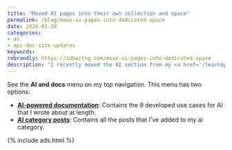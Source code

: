 ```yaml
---
title: "Moved AI pages into their own collection and space"
permalink: /blog/move-ai-pages-into-dedicated-space
date: 2024-01-20
categories:
- ai
- api-doc-site-updates
keywords: 
rebrandly: https://idbwrtng.com/move-ai-pages-into-dedicated-space
description: "I recently moved the AI section from my <a href='/learnapidoc/'>API course</a> into their own dedicated collection and space at <a href='/ai/'>/ai</a>. I moved these AI pages into their space for one main reason: I anticipate writing a lot more about AI, and this content was outgrowing its chapter in the API documentation course. The API documentation course is already more than 900 pages when <a href='https://www.buymeacoffee.com/learnapidoc/e/146076'>printed as a PDF</a>, and I didn't want to expand the PDF beyond this already length. By putting the AI content into its own space, it will be easier for readers to find and navigate the content. The highest interest right now for many tech writers is to understand how to apply AI to documentation techniques, workflows, and processes."
---
```


See the **AI and docs** menu on my top navigation. This menu has two options: 

* **[AI-powered documentation](/ai)**: Contains the 9 developed use cases for AI that I wrote about at length.
* **[AI category posts](/category-ai)**: Contains all the posts that I've added to my ai category.

{% include ads.html %}

